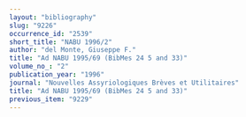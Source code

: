 ```yaml
---
layout: "bibliography"
slug: "9226"
occurrence_id: "2539"
short_title: "NABU 1996/2"
author: "del Monte, Giuseppe F."
title: "Ad NABU 1995/69 (BibMes 24 5 and 33)"
volume_no_: "2"
publication_year: "1996"
journal: "Nouvelles Assyriologiques Brèves et Utilitaires"
title: "Ad NABU 1995/69 (BibMes 24 5 and 33)"
previous_item: "9229"
---
```


